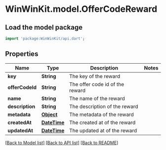 # WinWinKit.model.OfferCodeReward

## Load the model package
```dart
import 'package:WinWinKit/api.dart';
```

## Properties
Name | Type | Description | Notes
------------ | ------------- | ------------- | -------------
**key** | **String** | The key of the reward | 
**offerCodeId** | **String** | The offer code id of the reward | 
**name** | **String** | The name of the reward | 
**description** | **String** | The description of the reward | 
**metadata** | [**Object**](.md) | The metadata of the reward | 
**createdAt** | [**DateTime**](DateTime.md) | The created at of the reward | 
**updatedAt** | [**DateTime**](DateTime.md) | The updated at of the reward | 

[[Back to Model list]](../README.md#documentation-for-models) [[Back to API list]](../README.md#documentation-for-api-endpoints) [[Back to README]](../README.md)


